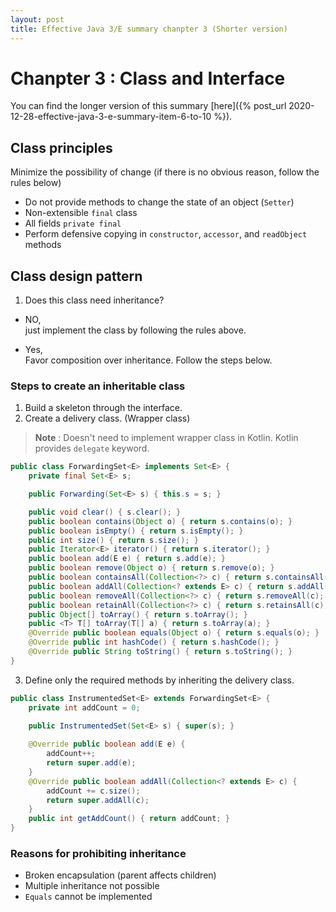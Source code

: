 ```yaml
---
layout: post
title: Effective Java 3/E summary chanpter 3 (Shorter version)
---
```


# Chanpter 3 : Class and Interface

You can find the longer version of this summary [here]({% post_url 2020-12-28-effective-java-3-e-summary-item-6-to-10 %}).

## Class principles
Minimize the possibility of change (if there is no obvious reason, follow the rules below)
- Do not provide methods to change the state of an object (`Setter`)
- Non-extensible `final` class
- All fields `private final`
- Perform defensive copying in `constructor`, `accessor`, and `readObject` methods

## Class design pattern
1. Does this class need inheritance?
- NO, </br>
just implement the class by following the rules above.

- Yes, </br>
Favor composition over inheritance. Follow the steps below.

### Steps to create an inheritable class
1. Build a skeleton through the interface.
2. Create a delivery class. (Wrapper class)

> __Note__ : Doesn't need to implement wrapper class in Kotlin. Kotlin provides `delegate` keyword. 

```java
public class ForwardingSet<E> implements Set<E> { 
    private final Set<E> s; 

    public Forwarding(Set<E> s) { this.s = s; }

    public void clear() { s.clear(); } 
    public boolean contains(Object o) { return s.contains(o); } 
    public boolean isEmpty() { return s.isEmpty(); }
    public int size() { return s.size(); } 
    public Iterator<E> iterator() { return s.iterator(); } 
    public boolean add(E e) { return s.add(e); } 
    public boolean remove(Object o) { return s.remove(o); }
    public boolean containsAll(Collection<?> c) { return s.containsAll(c); } 
    public boolean addAll(Collection<? extends E> c) { return s.addAll(c); } 
    public boolean removeAll(Collection<?> c) { return s.removeAll(c); } 
    public boolean retainAll(Collection<?> c) { return s.retainsAll(c); } 
    public Object[] toArray() { return s.toArray(); } 
    public <T> T[] toArray(T[] a) { return s.toArray(a); } 
    @Override public boolean equals(Object o) { return s.equals(o); } 
    @Override public int hashCode() { return s.hashCode(); } 
    @Override public String toString() { return s.toString(); } 
}
```
3. Define only the required methods by inheriting the delivery class.

```java
public class InstrumentedSet<E> extends ForwardingSet<E> { 
    private int addCount = 0; 

    public InstrumentedSet(Set<E> s) { super(s); } 
    
    @Override public boolean add(E e) { 
        addCount++; 
        return super.add(e); 
    } 
    @Override public boolean addAll(Collection<? extends E> c) { 
        addCount += c.size(); 
        return super.addAll(c); 
    } 
    public int getAddCount() { return addCount; } 
}
```

### Reasons for prohibiting inheritance
- Broken encapsulation (parent affects children)
- Multiple inheritance not possible
- `Equals` cannot be implemented